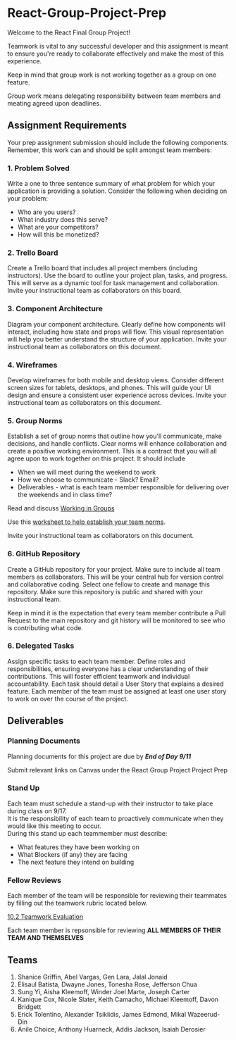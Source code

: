 # React-Group-Project-Prep

Welcome to the React Final Group Project! 
 
Teamwork is vital to any successful developer and this assignment is meant to ensure you're ready to collaborate effectively and make the most of this experience.  

Keep in mind that group work is not working together as a group on one feature.  

Group work means delegating responsibility between team members and meating agreed upon deadlines.  

## Assignment Requirements

Your prep assignment submission should include the following components.  Remember, this work can and should be split amongst team members:
### 1. Problem Solved
Write a one to three sentence summary of what problem for which your application is providing a solution.  Consider the following when deciding on your problem:
 * Who are you users? 
 * What industry does this serve?
 * What are your competitors?
 * How will this be monetized?
### 2. Trello Board
Create a Trello board that includes all project members (including instructors). Use the board to outline your project plan, tasks, and progress. This will serve as a dynamic tool for task management and collaboration.  Invite your instructional team as collaborators on this board.

### 3. Component Architecture
Diagram your component architecture. Clearly define how components will interact, including how state and props will flow. This visual representation will help you better understand the structure of your application.  Invite your instructional team as collaborators on this document.

### 4. Wireframes
Develop wireframes for both mobile and desktop views. Consider different screen sizes for tablets, desktops, and phones. This will guide your UI design and ensure a consistent user experience across devices.  Invite your instructional team as collaborators on this document.

### 5. Group Norms
Establish a set of group norms that outline how you'll communicate, make decisions, and handle conflicts. Clear norms will enhance collaboration and create a positive working environment.  This is a contract that you will all agree upon to work together on this project.  It should include

* When we will meet during the weekend to work
* How we choose to communicate - Slack? Email?
* Deliverables - what is each team member responsible for delivering over the weekends and in class time?

Read and discuss [Working in Groups](./working-in-groups.md)

Use this [worksheet to help establish your team norms](https://www.ccl.org/articles/leading-effectively-articles/the-real-world-guide-to-team-norms/).

Invite your instructional team as collaborators on this document.

### 6. GitHub Repository
Create a GitHub repository for your project. Make sure to include all team members as collaborators. This will be your central hub for version control and collaborative coding.  Select one fellow to create and manage this repository.   Make sure this repository is public and shared with your instructional team. 

Keep in mind it is the expectation that every team member contribute a Pull Request to the main repository and git history will be monitored to see who is contributing what code.


### 6. Delegated Tasks
Assign specific tasks to each team member. Define roles and responsibilities, ensuring everyone has a clear understanding of their contributions. This will foster efficient teamwork and individual accountability. Each task should detail a  User Story that explains a desired feature.  Each member of the team must be assigned at least one user story to work on over the course of the project.


## Deliverables

### Planning Documents
Planning documents for this project are due by ***End of Day 9/11*** 

Submit relevant links on Canvas under the React Group Project Project Prep

### Stand Up 
Each team must schedule a stand-up with their instructor to take place during class on 9/17.  
It is the responsibility of each team to proactively communicate when they would like this meeting to occur.  
During this stand up each teammember must describe:
* What features they have been working on 
* What Blockers (if any) they are facing
* The next feature they intend on building

### Fellow Reviews
Each member of the team will be responsible for reviewing their teammates by filling out the teamwork rubric located below.

[10.2 Teamwork Evaluation](https://docs.google.com/forms/d/e/1FAIpQLSdunGqFbV5WOdZ98VZDUhVbdcB2u96bFfDKTRlj8plt_bDnJA/viewform)

Each team member is repsonsible for reviewing **ALL MEMBERS OF THEIR TEAM AND THEMSELVES** 
 


## Teams
1. Shanice Griffin, Abel Vargas, Gen Lara, Jalal Jonaid
2. Elisaul Batista, Dwayne Jones, Tonesha Rose, Jefferson Chua
3. Sung Yi, Aisha Kleemoff, Winder Joel Marte, Joseph Carter
4. Kanique Cox, Nicole Slater, Keith Camacho, Michael Kleemoff, Davon Bridgett
5. Erick Tolentino, Alexander Tsiklidis, James Edmond, Mikal Wazeerud-Din
6. Anile Choice, Anthony Huarneck, Addis Jackson, Isaiah Derosier


